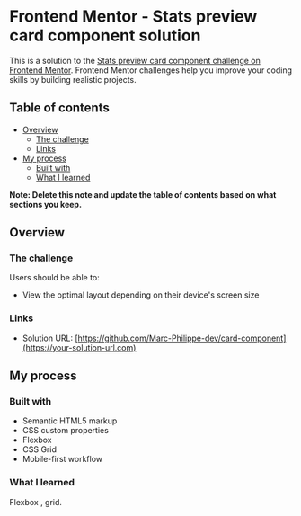 # Frontend Mentor - Stats preview card component solution

This is a solution to the [Stats preview card component challenge on Frontend Mentor](https://www.frontendmentor.io/challenges/stats-preview-card-component-8JqbgoU62). Frontend Mentor challenges help you improve your coding skills by building realistic projects. 

## Table of contents

- [Overview](#overview)
  - [The challenge](#the-challenge)
  - [Links](#links)
- [My process](#my-process)
  - [Built with](#built-with)
  - [What I learned](#what-i-learned)


**Note: Delete this note and update the table of contents based on what sections you keep.**

## Overview

### The challenge

Users should be able to:

- View the optimal layout depending on their device's screen size

 
### Links

- Solution URL: [https://github.com/Marc-Philippe-dev/card-component](https://your-solution-url.com)


## My process

### Built with

- Semantic HTML5 markup
- CSS custom properties
- Flexbox
- CSS Grid
- Mobile-first workflow

### What I learned

 Flexbox , grid.

 